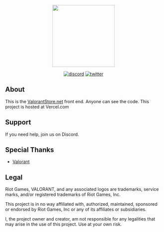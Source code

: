 <p align="center">
  <img src="https://i.imgur.com/32LCOpd.png" height="200">
</p>
<p align="center">
<a href="https://discord.gg/4zrQDW9PNq"><img src="https://img.shields.io/badge/Discord-Lunac%231111-%237289DA?style=flat&logo=discord" alt="discord"/></a>
<a href="https://twitter.com/lunac_dev"><img src="https://img.shields.io/badge/Twitter-@lunac_dev-%231DA1F2?style=flat&logo=twitter" alt="twitter"/></a>
<br/>

## About
This is the [ValorantStore.net](https://valorantstore.net/) front end. Anyone can see the code. This project is hosted at Vercel.com

## Support
If you need help, join us on Discord.

## Special Thanks
- [Valorant](https://playvalorant.com/)

## Legal
Riot Games, VALORANT, and any associated logos are trademarks, service marks, and/or registered trademarks of Riot Games, Inc.

This project is in no way affiliated with, authorized, maintained, sponsored or endorsed by Riot Games, Inc or any of its affiliates or subsidiaries.

I, the project owner and creator, am not responsible for any legalities that may arise in the use of this project. Use at your own risk.
